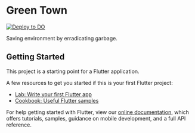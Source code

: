 # Green Town
[![Deploy to DO](https://www.deploytodo.com/do-btn-blue.svg)](https://cloud.digitalocean.com/apps/new?repo=https://github.com/ameysunu/hackatown/tree/master)

Saving environment by erradicating garbage.

## Getting Started

This project is a starting point for a Flutter application.

A few resources to get you started if this is your first Flutter project:

- [Lab: Write your first Flutter app](https://flutter.dev/docs/get-started/codelab)
- [Cookbook: Useful Flutter samples](https://flutter.dev/docs/cookbook)

For help getting started with Flutter, view our
[online documentation](https://flutter.dev/docs), which offers tutorials,
samples, guidance on mobile development, and a full API reference.
